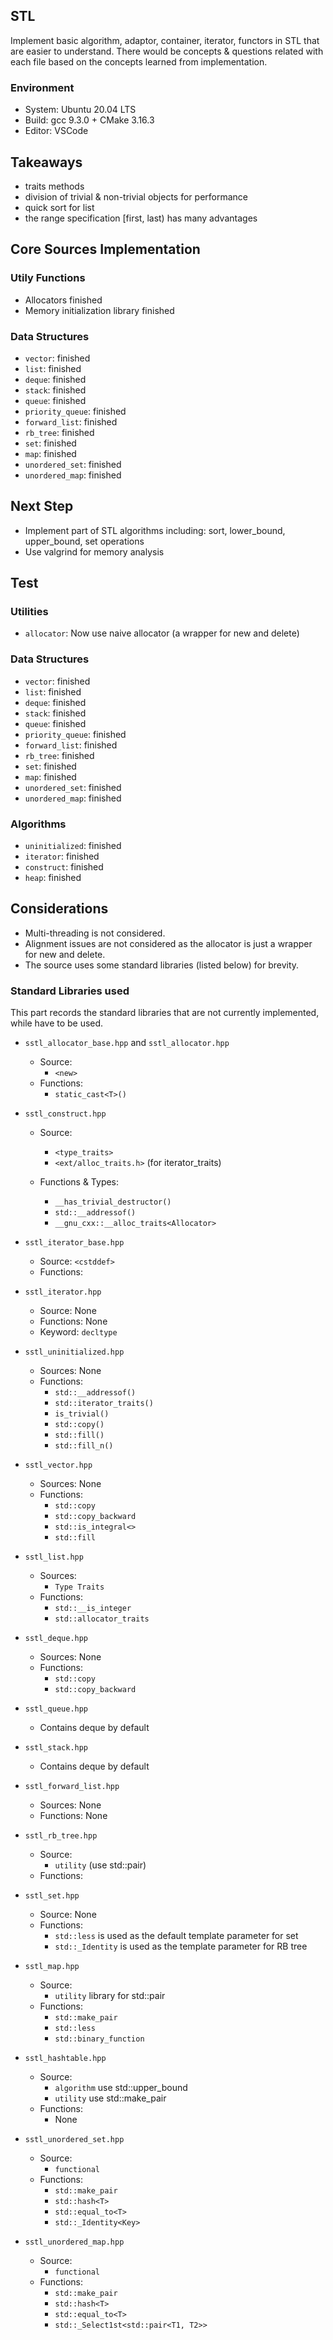 ## STL

Implement basic algorithm, adaptor, container, iterator, functors in STL that are easier to understand. There would be concepts & questions related with each file based on the concepts learned from implementation. 

### Environment

- System: Ubuntu 20.04 LTS
- Build: gcc 9.3.0 + CMake 3.16.3
- Editor: VSCode


## Takeaways
 - traits methods
 - division of trivial & non-trivial objects for performance
 - quick sort for list
 - the range specification [first, last) has many advantages


## Core Sources Implementation
### Utily Functions
 - Allocators finished
 - Memory initialization library finished

### Data Structures
 - `vector`: finished
 - `list`: finished
 - `deque`: finished
 - `stack`: finished
 - `queue`: finished
 - `priority_queue`: finished
 - `forward_list`: finished
 - `rb_tree`: finished
 - `set`: finished
 - `map`: finished
 - `unordered_set`: finished
 - `unordered_map`: finished

## Next Step

- Implement part of STL algorithms including: sort, lower_bound, upper_bound, set operations 
- Use valgrind for memory analysis

## Test

### Utilities
- `allocator`: Now use naive allocator (a wrapper for new and delete)

### Data Structures
- `vector`: finished
- `list`: finished
 - `deque`: finished
 - `stack`: finished
 - `queue`: finished
 - `priority_queue`: finished
 - `forward_list`: finished
 - `rb_tree`: finished
 - `set`: finished
 - `map`: finished
 - `unordered_set`: finished
 - `unordered_map`: finished

### Algorithms
- `uninitialized`: finished
- `iterator`: finished
- `construct`: finished
- `heap`: finished

## Considerations

 - Multi-threading is not considered. 
 - Alignment issues are not considered as the allocator is just a wrapper for new and delete.
 - The source uses some standard libraries (listed below) for brevity. 

### Standard Libraries used

This part records the standard libraries that are not currently implemented, while have to be used. 

- `sstl_allocator_base.hpp` and `sstl_allocator.hpp`
  - Source: 
    - `<new>`
  - Functions: 
    - `static_cast<T>()`

- `sstl_construct.hpp`

  - Source: 
    - `<type_traits>`
    - `<ext/alloc_traits.h>` (for iterator_traits)

  - Functions & Types: 
    - `__has_trivial_destructor()`
    - `std::__addressof()`
    - `__gnu_cxx::__alloc_traits<Allocator>`

- `sstl_iterator_base.hpp`
  - Source: `<cstddef>`
  - Functions:

- `sstl_iterator.hpp`
  - Source: None
  - Functions: None
  - Keyword: `decltype`

- `sstl_uninitialized.hpp`
  - Sources: None
  - Functions: 
    - `std::__addressof()`
    - `std::iterator_traits()`
    - `is_trivial()`
    - `std::copy()`
    - `std::fill()`
    - `std::fill_n()`

- `sstl_vector.hpp`
  - Sources: None
  - Functions: 
    - `std::copy`
    - `std::copy_backward`
    - `std::is_integral<>`
    - `std::fill`

- `sstl_list.hpp`
  - Sources: 
    - `Type Traits`
  - Functions: 
    - `std::__is_integer`
    - `std::allocator_traits`

- `sstl_deque.hpp`
  - Sources: None
  - Functions: 
    - `std::copy`
    - `std::copy_backward`

- `sstl_queue.hpp`
  - Contains deque by default 

- `sstl_stack.hpp`
  - Contains deque by default

- `sstl_forward_list.hpp`
  - Sources: None
  - Functions: None

- `sstl_rb_tree.hpp`
  - Source: 
    - `utility` (use std::pair)
  - Functions: 

- `sstl_set.hpp`
  - Source: None
  - Functions: 
    - `std::less` is used as the default template parameter for set
    - `std::_Identity` is used as the template parameter for RB tree
- `sstl_map.hpp`
  - Source: 
    - `utility` library for std::pair
  - Functions:
    - `std::make_pair`
    - `std::less`
    - `std::binary_function`
- `sstl_hashtable.hpp`
  - Source:
    - `algorithm` use std::upper_bound
    - `utility` use std::make_pair
  - Functions:
    - None
- `sstl_unordered_set.hpp`
  - Source: 
    - `functional`
  - Functions:
    - `std::make_pair`
    - `std::hash<T>`
    - `std::equal_to<T>`
    - `std::_Identity<Key>`
- `sstl_unordered_map.hpp`
  - Source: 
    - `functional`
  - Functions:
    - `std::make_pair`
    - `std::hash<T>`
    - `std::equal_to<T>`
    - `std::_Select1st<std::pair<T1, T2>>`